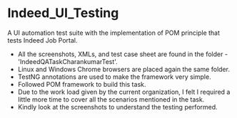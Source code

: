 # Indeed_UI_Testing
A UI automation test suite with the implementation of POM principle that tests Indeed Job Portal.
- All the screenshots, XMLs, and test case sheet are found in the folder - 'IndeedQATaskCharankumarTest'.
- Linux and Windows Chrome browsers are placed again the same folder.
- TestNG annotations are used to make the framework very simple.
- Followed POM framework to build this task. 
- Due to the work load given by the current organization, I felt I required a little more time to cover all the scenarios mentioned in the task.
- Kindly look at the screenshots to understand the testing performed.
